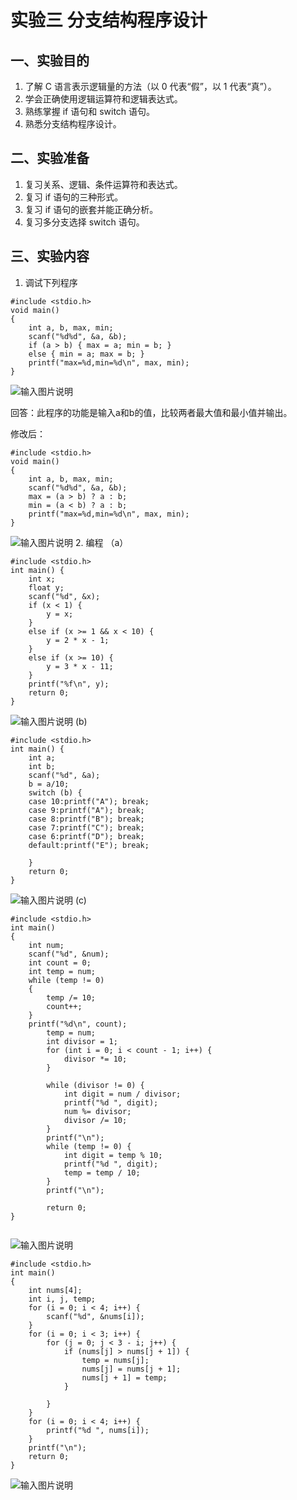 # 实验三 分支结构程序设计
## 一、实验目的
1. 了解 C 语言表示逻辑量的方法（以 0 代表“假”，以 1 代表“真”）。
2. 学会正确使用逻辑运算符和逻辑表达式。
3. 熟练掌握 if 语句和 switch 语句。
4. 熟悉分支结构程序设计。
## 二、实验准备
1. 复习关系、逻辑、条件运算符和表达式。
2. 复习 if 语句的三种形式。
3. 复习 if 语句的嵌套并能正确分析。
4. 复习多分支选择 switch 语句。
## 三、实验内容
1. 调试下列程序
```
#include <stdio.h>
void main()
{
	int a, b, max, min;
	scanf("%d%d", &a, &b);
	if (a > b) { max = a; min = b; }
	else { min = a; max = b; }
	printf("max=%d,min=%d\n", max, min);
}

```
![输入图片说明](IMAGE/%E5%B1%8F%E5%B9%95%E6%88%AA%E5%9B%BE%202024-11-28%20082015.png)

回答：此程序的功能是输入a和b的值，比较两者最大值和最小值并输出。

修改后：
```
#include <stdio.h>
void main()
{
	int a, b, max, min;
	scanf("%d%d", &a, &b);
	max = (a > b) ? a : b;
	min = (a < b) ? a : b;
	printf("max=%d,min=%d\n", max, min);
}
```
![输入图片说明](IMAGE/%E5%B1%8F%E5%B9%95%E6%88%AA%E5%9B%BE%202024-11-28%20082621.png)
2. 编程
（a）
```
#include <stdio.h>
int main() {
	int x;
	float y;
	scanf("%d", &x);
	if (x < 1) {
		y = x;
	}
	else if (x >= 1 && x < 10) {
		y = 2 * x - 1;
	}
	else if (x >= 10) {
		y = 3 * x - 11;
	}
	printf("%f\n", y);
	return 0;
}
```
![输入图片说明](IMAGE/%E5%B1%8F%E5%B9%95%E6%88%AA%E5%9B%BE%202024-11-28%20083606.png)
(b)
```
#include <stdio.h>
int main() {
	int a;
	int b;
	scanf("%d", &a);
	b = a/10;
	switch (b) {
	case 10:printf("A"); break;
	case 9:printf("A"); break;
	case 8:printf("B"); break;
	case 7:printf("C"); break;
	case 6:printf("D"); break;
	default:printf("E"); break;

	}
	return 0;
}
```
![输入图片说明](IMAGE/%E5%B1%8F%E5%B9%95%E6%88%AA%E5%9B%BE%202024-11-28%20084944.png)
(c)
```
#include <stdio.h>
int main()
{
    int num;
    scanf("%d", &num);
    int count = 0;
    int temp = num;
    while (temp != 0)
    {
        temp /= 10;
        count++;
    }
    printf("%d\n", count);
        temp = num;
        int divisor = 1;
        for (int i = 0; i < count - 1; i++) {
            divisor *= 10;
        }

        while (divisor != 0) {
            int digit = num / divisor;
            printf("%d ", digit);
            num %= divisor;
            divisor /= 10;
        }
        printf("\n");
        while (temp != 0) {
            int digit = temp % 10;
            printf("%d ", digit);
            temp = temp / 10;
        }
        printf("\n");

        return 0;
}
    
```
![输入图片说明](IMAGE/%E5%B1%8F%E5%B9%95%E6%88%AA%E5%9B%BE%202024-11-28%20102556.png)

```
#include <stdio.h>
int main()
{   
	int nums[4];
	int i, j, temp;
	for (i = 0; i < 4; i++) {
		scanf("%d", &nums[i]);
	}
	for (i = 0; i < 3; i++) {
		for (j = 0; j < 3 - i; j++) {
			if (nums[j] > nums[j + 1]) {
				temp = nums[j];
				nums[j] = nums[j + 1];
				nums[j + 1] = temp;
			}

		}
	}
	for (i = 0; i < 4; i++) {
		printf("%d ", nums[i]);
	}
	printf("\n");
	return 0;
}
```
![输入图片说明](IMAGE/%E5%B1%8F%E5%B9%95%E6%88%AA%E5%9B%BE%202024-11-28%20104103.png)

